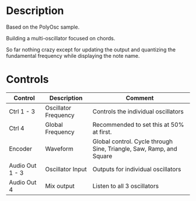 # Description

Based on the PolyOsc sample.

Building a multi-oscillator focused on chords.

So far nothing crazy except for updating the output and quantizing the fundamental frequency while displaying the note name.

# Controls
| Control | Description | Comment |
| --- | --- | --- |
| Ctrl 1 - 3 | Oscillator Frequency | Controls the individual oscillators |
| Ctrl 4 | Global Frequency | Recommended to set this at 50% at first. |
| Encoder | Waveform | Global control. Cycle through Sine, Triangle, Saw, Ramp, and Square |
| Audio Out 1 - 3 | Oscillator Input | Outputs for individual oscillators |
| Audio Out 4 | Mix output | Listen to all 3 oscillators | 

